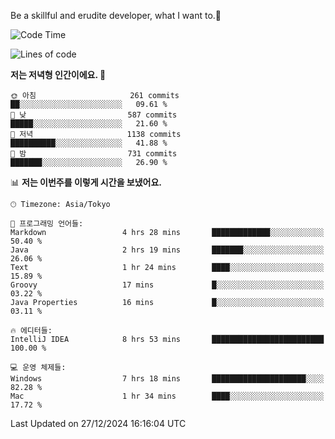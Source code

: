 Be a skillful and erudite developer, what I want to.👶

<!--START_SECTION:waka-->
![Code Time](http://img.shields.io/badge/Code%20Time-1%2C484%20hrs%2029%20mins-blue)

![Lines of code](https://img.shields.io/badge/%EC%A0%80%EB%8A%94%20%EC%97%AC%ED%83%9C%EA%B9%8C%EC%A7%80%20-918.3%20thousand%20%EC%A4%84%EC%9D%98%20%EC%BD%94%EB%93%9C%EB%A5%BC%20%EC%9E%91%EC%84%B1%ED%96%88%EC%96%B4%EC%9A%94.-blue)

**저는 저녁형 인간이에요. 🦉** 

```text
🌞 아침                     261 commits         ██░░░░░░░░░░░░░░░░░░░░░░░   09.61 % 
🌆 낮　                     587 commits         █████░░░░░░░░░░░░░░░░░░░░   21.60 % 
🌃 저녁                     1138 commits        ██████████░░░░░░░░░░░░░░░   41.88 % 
🌙 밤　                     731 commits         ███████░░░░░░░░░░░░░░░░░░   26.90 % 
```


📊 **저는 이번주를 이렇게 시간을 보냈어요.** 

```text
🕑︎ Timezone: Asia/Tokyo

💬 프로그래밍 언어들: 
Markdown                 4 hrs 28 mins       █████████████░░░░░░░░░░░░   50.40 % 
Java                     2 hrs 19 mins       ███████░░░░░░░░░░░░░░░░░░   26.06 % 
Text                     1 hr 24 mins        ████░░░░░░░░░░░░░░░░░░░░░   15.89 % 
Groovy                   17 mins             █░░░░░░░░░░░░░░░░░░░░░░░░   03.22 % 
Java Properties          16 mins             █░░░░░░░░░░░░░░░░░░░░░░░░   03.11 % 

🔥 에디터들: 
IntelliJ IDEA            8 hrs 53 mins       █████████████████████████   100.00 % 

💻 운영 체제들: 
Windows                  7 hrs 18 mins       █████████████████████░░░░   82.28 % 
Mac                      1 hr 34 mins        ████░░░░░░░░░░░░░░░░░░░░░   17.72 % 
```


 Last Updated on 27/12/2024 16:16:04 UTC
<!--END_SECTION:waka-->

